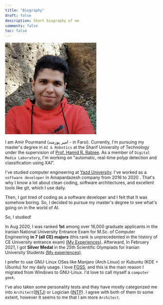 ```yaml
---
title: "Biography"
draft: false
description: Short biography of me
comments: false
toc: false
---
```


<img src="prof_pic.jpg#center" alt="Profile Image" width='300'>

I am Amir Pourmand (امیر پورمند - in Farsi). Currently, I'm pursuing my master's degree in `AI & Robotics` at the Sharif University of Technology under the supervision of [Prof. Hamid R. Rabiee](http://sharif.edu/~rabiee/). As a member of `Digital Media Laboratory`, I'm working on "automatic, real-time polyp detection and classification using XAI".

I've studied computer engineering at [Yazd University](https://yazd.ac.ir/en). I've worked as a `software developer` in Amapardazesh company from 2016 to 2020 . That's why I know a lot about clean coding, software architectures, and excellent tools like git, which I use daily. 

Then, I got tired of coding as a software developer and I felt that It was somehow boring. So, I decided to pursue my master's degree to see what's going on in the world of AI. 

So, I studied! 

In Aug 2020, I was ranked **1st** among over 16,000 graduate applicants in the Iranian National University Entrance Exam for M.Sc. of Computer Engineering **in 7 (all CE) majors** (this rank is unprecedented in the history of CE University entrance exam) [(My Experiences)](https://aprd.ir/computer-engineering-masters-exam/). Afterward, In February 2021, I got **Silver Medal** in the 25th Scientific Olympiads for Iranian University Students [(My experiences)](https://aprd.ir/olympiad-computer-engineering/).

I prefer to use GNU-Linux OSes like Manjaro (Arch Linux)  or Kubuntu (KDE + Ubuntu) for my daily usage. I love [FOSS](https://en.wikipedia.org/wiki/Free_and_open-source_software), and this is the main reason I migrated from Windows to GNU-Linux. I'd love to call myself a `computer geek`.

I've also taken some personality tests and they have mostly categorized me into `Architect`([INTJ](https://www.16personalities.com/intj-personality)) or Logician ([INTP](https://www.16personalities.com/intp-personality)). I agree with both of them to some extent, however It seems to me that I am more `Architect`.  

